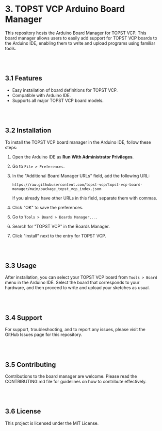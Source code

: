 # 3. TOPST VCP Arduino Board Manager

This repository hosts the Arduino Board Manager for TOPST VCP. This board manager allows users to easily add support for TOPST VCP boards to the Arduino IDE, enabling them to write and upload programs using familiar tools.

<br/><br/>

## 3.1 Features

- Easy installation of board definitions for TOPST VCP.
- Compatible with Arduino IDE.
- Supports all major TOPST VCP board models.

<br/><br/>

## 3.2 Installation

To install the TOPST VCP board manager in the Arduino IDE, follow these steps:

1. Open the Arduino IDE as **Run With Administrator Privileges**.
2. Go to `File > Preferences`.
3. In the "Additional Board Manager URLs" field, add the following URL:
   ```
   https://raw.githubusercontent.com/topst-vcp/topst-vcp-board-manager/main/package_topst_vcp_index.json
   ```
   If you already have other URLs in this field, separate them with commas.

4. Click "OK" to save the preferences.
5. Go to `Tools > Board > Boards Manager...`.
6. Search for "TOPST VCP" in the Boards Manager.
7. Click "Install" next to the entry for TOPST VCP.

<br/><br/>

## 3.3 Usage

After installation, you can select your TOPST VCP board from `Tools > Board` menu in the Arduino IDE. Select the board that corresponds to your hardware, and then proceed to write and upload your sketches as usual.

<br/><br/>

## 3.4 Support

For support, troubleshooting, and to report any issues, please visit the GitHub Issues page for this repository.

<br/><br/>

## 3.5 Contributing

Contributions to the board manager are welcome. Please read the CONTRIBUTING.md file for guidelines on how to contribute effectively.

<br/><br/>

## 3.6 License

This project is licensed under the MIT License.

